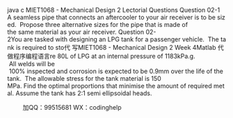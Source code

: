 java c
MIET1068 - Mechanical Design 2
Lectorial Questions
Question 02-1
A seamless pipe that connects an aftercooler to your air receiver is to be sized.  Propose three alternative sizes for the pipe that is made of the same material as your air receiver.
Question 02-2You are tasked with designing an LPG tank for a passenger vehicle.  The tank is required to sto代 写MIET1068 - Mechanical Design 2 Week 4Matlab
代做程序编程语言re 80L of LPG at an internal pressure of 1183kPa.g.  All welds will be  100% inspected and corrosion is expected to be 0.9mm over the life of the tank.  The allowable stress for the tank material is 150 MPa. Find the optimal proportions that minimise the amount of required metal. Assume the tank has 2:1 semi ellipsoidal heads.

         
加QQ：99515681  WX：codinghelp
